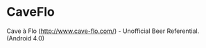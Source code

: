 CaveFlo
=======

Cave à Flo (http://www.cave-flo.com/) - Unofficial Beer Referential. (Android 4.0)
